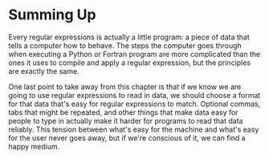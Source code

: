 # Summing Up
Every regular expressions is actually a little program: a piece of data
that tells a computer how to behave. The steps the computer goes through
when executing a Python or Fortran program are more complicated than the
ones it uses to compile and apply a regular expression, but the
principles are exactly the same.

One last point to take away from this chapter is that if we know we are
going to use regular expressions to read in data, we should choose a
format for that data that's easy for regular expressions to match.
Optional commas, tabs that might be repeated, and other things that make
data easy for people to type in actually make it harder for programs to
read that data reliably. This tension between what's easy for the
machine and what's easy for the user never goes away, but if we're
conscious of it, we can find a happy medium.